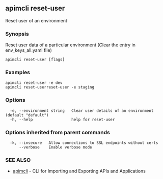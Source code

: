 ## apimcli reset-user

Reset user of an environment

### Synopsis


Reset user data of a particular environment (Clear the entry in env_keys_all.yaml file)

```
apimcli reset-user [flags]
```

### Examples

```
apimcli reset-user -e dev
apimcli reset-userreset-user -e staging
```

### Options

```
  -e, --environment string   Clear user details of an environment (default "default")
  -h, --help                 help for reset-user
```

### Options inherited from parent commands

```
  -k, --insecure   Allow connections to SSL endpoints without certs
      --verbose    Enable verbose mode
```

### SEE ALSO
* [apimcli](apimcli.md)	 - CLI for Importing and Exporting APIs and Applications

